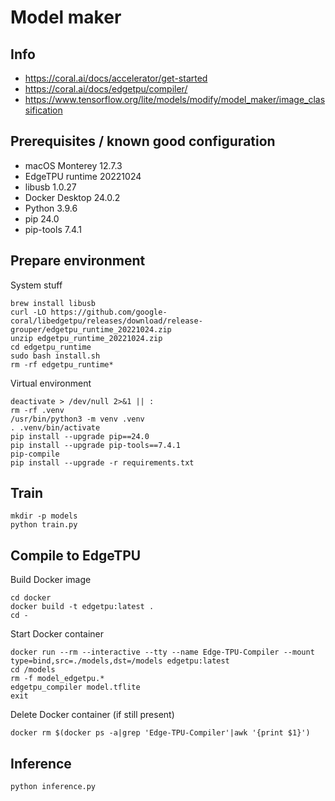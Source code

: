 # Model maker

## Info
* https://coral.ai/docs/accelerator/get-started
* https://coral.ai/docs/edgetpu/compiler/
* https://www.tensorflow.org/lite/models/modify/model_maker/image_classification

## Prerequisites / known good configuration

* macOS Monterey 12.7.3
* EdgeTPU runtime 20221024
* libusb 1.0.27
* Docker Desktop 24.0.2
* Python 3.9.6
* pip 24.0
* pip-tools 7.4.1

## Prepare environment
System stuff
```
brew install libusb
curl -LO https://github.com/google-coral/libedgetpu/releases/download/release-grouper/edgetpu_runtime_20221024.zip
unzip edgetpu_runtime_20221024.zip
cd edgetpu_runtime
sudo bash install.sh
rm -rf edgetpu_runtime*
```
Virtual environment
```
deactivate > /dev/null 2>&1 || :
rm -rf .venv
/usr/bin/python3 -m venv .venv
. .venv/bin/activate
pip install --upgrade pip==24.0
pip install --upgrade pip-tools==7.4.1
pip-compile
pip install --upgrade -r requirements.txt
```

## Train
```
mkdir -p models
python train.py
```

## Compile to EdgeTPU
Build Docker image
```
cd docker
docker build -t edgetpu:latest .
cd -
```
Start Docker container
```
docker run --rm --interactive --tty --name Edge-TPU-Compiler --mount type=bind,src=./models,dst=/models edgetpu:latest
cd /models
rm -f model_edgetpu.*
edgetpu_compiler model.tflite
exit
```
Delete Docker container (if still present)
```
docker rm $(docker ps -a|grep 'Edge-TPU-Compiler'|awk '{print $1}')
```

## Inference
```
python inference.py
```
